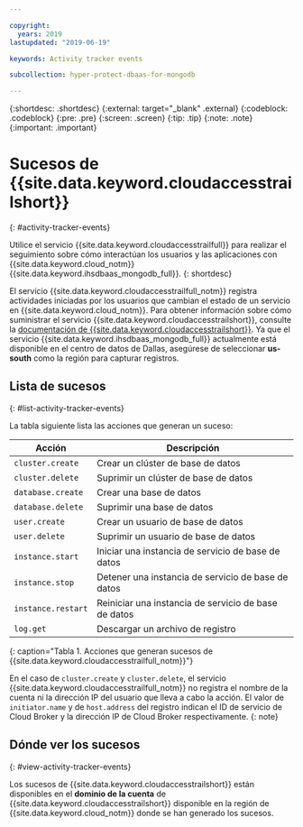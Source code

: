 ```yaml
---

copyright:
  years: 2019
lastupdated: "2019-06-19"

keywords: Activity tracker events

subcollection: hyper-protect-dbaas-for-mongodb

---
```


{:shortdesc: .shortdesc}
{:external: target="_blank" .external}
{:codeblock: .codeblock}
{:pre: .pre}
{:screen: .screen}
{:tip: .tip}
{:note: .note}
{:important: .important}

# Sucesos de {{site.data.keyword.cloudaccesstrailshort}}
{: #activity-tracker-events}

Utilice el servicio {{site.data.keyword.cloudaccesstrailfull}} para realizar el seguimiento sobre cómo interactúan los usuarios y las aplicaciones con {{site.data.keyword.cloud_notm}} {{site.data.keyword.ihsdbaas_mongodb_full}}.
{: shortdesc}

El servicio {{site.data.keyword.cloudaccesstrailfull_notm}} registra actividades iniciadas por los usuarios que cambian el estado de un servicio en {{site.data.keyword.cloud_notm}}. Para obtener información sobre cómo suministrar el servicio {{site.data.keyword.cloudaccesstrailshort}}, consulte la [documentación de {{site.data.keyword.cloudaccesstrailshort}}](/docs/services/Activity-Tracker-with-LogDNA?topic=logdnaat-getting-started). Ya que el servicio {{site.data.keyword.ihsdbaas_mongodb_full}} actualmente está disponible en el centro de datos de Dallas, asegúrese de seleccionar **us-south** como la región para capturar registros.

## Lista de sucesos
{: #list-activity-tracker-events}

La tabla siguiente lista las acciones que generan un suceso:

| Acción                 | Descripción                               |
| ---------------------- | ----------------------------------------- |
| `cluster.create` | Crear un clúster de base de datos                 |
| `cluster.delete` | Suprimir un clúster de base de datos                 |
| `database.create` | Crear una base de datos                  |
| `database.delete` | Suprimir una base de datos                  |
| `user.create`     | Crear un usuario de base de datos                    |
| `user.delete`     | Suprimir un usuario de base de datos                    |
| `instance.start` | Iniciar una instancia de servicio de base de datos         |
| `instance.stop`  | Detener una instancia de servicio de base de datos          |
| `instance.restart`  | Reiniciar una instancia de servicio de base de datos          |
| `log.get`       | Descargar un archivo de registro |
{: caption="Tabla 1. Acciones que generan sucesos de {{site.data.keyword.cloudaccesstrailfull_notm}}"}

En el caso de `cluster.create` y `cluster.delete`, el servicio {{site.data.keyword.cloudaccesstrailfull_notm}} no registra el nombre de la cuenta ni la dirección IP del usuario que lleva a cabo la acción. El valor de `initiator.name` y de `host.address` del registro indican el ID de servicio de Cloud Broker y la dirección IP de Cloud Broker respectivamente.
{: note}

## Dónde ver los sucesos
{: #view-activity-tracker-events}

<!-- Option 2: Add the following sentence if your service sends events to the account domain. -->

Los sucesos de {{site.data.keyword.cloudaccesstrailshort}} están disponibles en el **dominio de la cuenta** de {{site.data.keyword.cloudaccesstrailshort}} disponible en la región de {{site.data.keyword.cloud_notm}} donde se han generado los sucesos.

